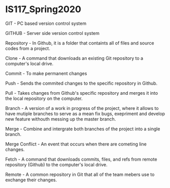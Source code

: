 # IS117_Spring2020

GIT - PC based version control system

GITHUB - Server side version control system

Repository - In Github, it is a folder that containts all of files and source codes from a project.

Clone - A command that downloads an existing Git repository to a computer's local drive.

Commit - To make permanent changes

Push - Sends the commited changes to the specific repository in Github.

Pull - Takes changes from Github's specific repository and merges it into the local repository on the computer.

Branch - A version of a work in progress of the project, where it allows to have mutiple branches to serve as a mean fix bugs, exepriment and develop new feature withouth messing up the master branch. 

Merge - Combine and intergrate both branches of the project into a single branch.

Merge Conflict - An event that occurs when there are cometing line changes. 

Fetch - A command that downloads commits, files, and refs from remote repository (Github) to the computer's local drive.

Remote - A common repository in Git that all of the team mebers use to exchange their changes. 
